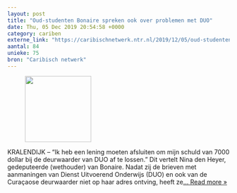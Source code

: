 ```yaml
---
layout: post
title: "Oud-studenten Bonaire spreken ook over problemen met DUO"
date: Thu, 05 Dec 2019 20:54:58 +0000
category: cariben
externe_link: "https://caribischnetwerk.ntr.nl/2019/12/05/oud-studenten-bonaire-spreken-ook-over-problemen-met-duo/"
aantal: 84
unieke: 75
bron: "Caribisch netwerk"
---
```


<figure><img width="150" height="150" src="https://caribischnetwerk.ntr.nl/files/2019/09/terugbetalen-studieschuld-150x150.jpeg" class="attachment-thumbnail size-thumbnail wp-post-image" alt="" srcset="https://caribischnetwerk.ntr.nl/files/2019/09/terugbetalen-studieschuld-150x150.jpeg 150w, https://caribischnetwerk.ntr.nl/files/2019/09/terugbetalen-studieschuld-125x125.jpeg 125w" sizes="(max-width: 150px) 100vw, 150px" /></figure>KRALENDIJK – “Ik heb een lening moeten afsluiten om mijn schuld van 7000 dollar bij de deurwaarder van DUO af te lossen.” Dit vertelt Nina den Heyer, gedeputeerde (wethouder) van Bonaire. Nadat zij de brieven met aanmaningen van Dienst Uitvoerend Onderwijs (DUO) en ook van de Curaçaose deurwaarder niet op haar adres ontving, heeft ze<a class="excerpt-read-more" href="https://caribischnetwerk.ntr.nl/2019/12/05/oud-studenten-bonaire-spreken-ook-over-problemen-met-duo/" title="ReadOud-studenten Bonaire spreken ook over problemen met DUO">... Read more &#187;</a>
